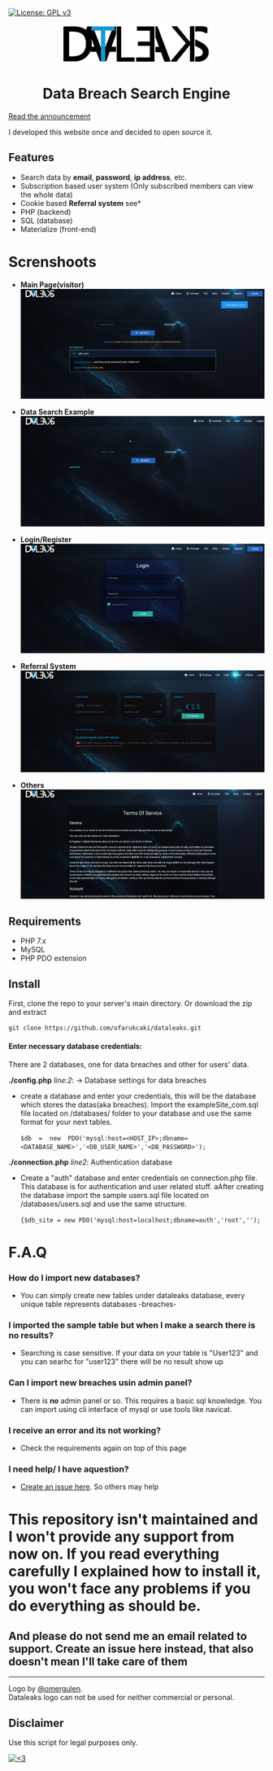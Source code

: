 [![License: GPL v3](https://img.shields.io/badge/License-GPL%20v3-blue.svg)](https://www.gnu.org/licenses/gpl-3.0)   
<p align="center">
  <img src="https://github.com/ofarukcaki/dataleaks/blob/master/readme-images/logo-dark.png?raw=true" height="78" width="300"/>    
</p>

<center>
  <h1 style="text-align:center;">Data Breach Search Engine</h1>
</center>

[Read the announcement](#this-repository-isnt-maintained-and-i-wont-provide-any-support-from-now-on-if-you-read-everything-carefully-i-explained-how-to-install-it-you-wont-face-any-problems-if-you-do-everything-as-should-be)

I developed this website once and decided to open source it.

## Features

 - Search data by **email**, **password**, **ip address**, etc.
 -  Subscription based user system (Only subscribed members can view the whole data)
 - Cookie based **Referral system**    see*
 - PHP (backend)
 - SQL (database)
 - Materialize (front-end)
 
# Screnshoots

 - **Main Page(visitor)**
 ![Main page](https://github.com/ofarukcaki/dataleaks/blob/master/readme-images/main_visitor.png?raw=true)

- **Data Search Example**
![Data breach searchquery](https://github.com/ofarukcaki/dataleaks/blob/master/readme-images/search.gif?raw=true)

- **Login/Register**
![Login Page](https://github.com/ofarukcaki/dataleaks/blob/master/readme-images/login.png?raw=true)

- **Referral System**
![Referral System](https://raw.githubusercontent.com/ofarukcaki/dataleaks/master/readme-images/affiliate.png)

- **Others**
![TOS](https://github.com/ofarukcaki/dataleaks/blob/master/readme-images/tos.png?raw=true)

## Requirements
- PHP 7.x
- MySQL
- PHP PDO extension

## Install

First, clone the repo to your server's main directory. Or download the zip and extract

    git clone https://github.com/ofarukcaki/dataleaks.git

####  Enter necessary database credentials:
There are 2 databases, one for data breaches and other for users' data.

**./config.php** *line:2*: -> Database settings for  data breaches
  - create a database and enter your credentials, this will be the database which stores the datas(aka breaches). Import the exampleSite_com.sql file located on /databases/ folder to your database and use the same format for your next tables. 

    ```$db  =  new  PDO('mysql:host=<HOST_IP>;dbname=<DATABASE_NAME>','<DB_USER_NAME>','<DB_PASSWORD>');```

**./connection.php** *line2*: Authentication database
  - Create a "auth" database and enter credentials on connection.php file. This database is for authentication and user related stuff. aAfter creating the database import the sample users.sql file located on /databases/users.sql and use the same structure.

    ```{$db_site = new PDO('mysql:host=localhost;dbname=auth','root','');```
    

# F.A.Q

### How do I import new databases?
- You can simply create new tables under dataleaks database, every unique table represents databases -breaches-

### I imported the sample table but when I make a search there is no results?
- Searching is case sensitive. If your data on your table is "User123" and you can searhc for "user123" there will be no result show up

### Can I import new breaches usin admin panel?
- There is **no** admin panel or so. This requires a basic sql knowledge. You can import using cli interface of mysql or use tools like navicat.

### I receive an error and its not working?
- Check the requirements again on top of this page

### I need help/ I have aquestion?
- [Create an issue here](https://github.com/ofarukcaki/dataleaks/issues). So others may help


# This repository isn't maintained and I won't provide any support from now on. If you read everything carefully I explained how to install it, you won't face any problems if you do everything as should be. 

## And please do not send me an email related to support. Create an issue here instead, that also doesn't mean I'll take care of them


---
Logo by [@omergulen](https://github.com/omergulen).  
Dataleaks logo can not be used for neither commercial or personal.


## Disclaimer
Use this script for legal purposes only.

  [![<3](https://forthebadge.com/images/badges/built-with-love.svg)](#)  
